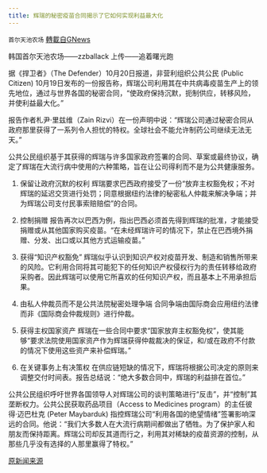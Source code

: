 ```yaml
---
title: 辉瑞的秘密疫苗合同揭示了它如何实现利益最大化
---
```

`首尔天池农场` [轉載自GNews](https://gnews.org/zh-hans/1618151/)

韩国首尔天池农场——zzballack       上传——追着曙光跑

据《捍卫者》（The Defender）10月20日报道，非营利组织公共公民 (Public Citizen) 10月19日发布的一份报告称，辉瑞公司利用其在中共病毒疫苗生产上的领先地位，通过与世界各国的秘密合同，“使政府保持沉默，扼制供应，转移风险，并使利益最大化。”

报告作者札尹·里兹维（Zain Rizvi）在一份声明中说：“辉瑞公司通过秘密合同从政府那里获得了一系列令人担忧的特权。全球社会不能允许制药公司继续无法无天。”

公共公民组织基于其获得的辉瑞与许多国家政府签署的合同、草案或最终协议，确定了辉瑞在大流行病中使用的六种策略，旨在让公司得利而不是为公共健康服务。

1. 保留让政府沉默的权利
辉瑞要求巴西政府接受了一份“放弃主权豁免权；不对辉瑞的延迟交货进行处罚；同意根据纽约法律的秘密私人仲裁来解决争端；并为辉瑞公司支付民事索赔赔偿”的合同。

2. 控制捐赠
报告再次以巴西为例，指出巴西必须首先得到辉瑞的批准，才能接受捐赠或从其他国家购买疫苗。“在未经辉瑞许可的情况下，禁止在巴西境外捐赠、分发、出口或以其他方式运输疫苗。”

3. 获得“知识产权豁免”
辉瑞似乎认识到知识产权对疫苗开发、制造和销售所带来的风险。它利用合同将其可能犯下的任何知识产权侵权行为的责任转移给政府采购者。因此辉瑞可以使用它所喜欢的任何知识产权，而且基本上不用承担后果。

4. 由私人仲裁员而不是公共法院秘密处理争端
合同争端由国际商会应用纽约法律而非《国际商会仲裁规则》进行仲裁。

5. 获得主权国家资产
辉瑞在一些合同中要求“国家放弃主权豁免权”，使其能够“要求法院使用国家资产作为辉瑞获得仲裁裁决的保证，和/或在政府不付款的情况下使用这些资产来补偿辉瑞。”

6. 在关键事务上有决策权
在供应链短缺的情况下，辉瑞将根据公司决定的原则来调整交付时间表。报告总结说：“绝大多数合同中，辉瑞的利益排在首位。”

公共公民组织呼吁世界各国领导人对辉瑞公司的谈判策略进行“反击”，并“控制”其垄断权力。公共公民获取药品项目（Access to Medicines program）的主任彼得·迈巴杜克 (Peter Maybarduk) 指控辉瑞公司“利用各国的绝望情绪”签署影响深远的合同。他说：“我们大多数人在大流行病期间都做出了牺牲。为了保护家人和朋友而保持距离。辉瑞公司却反其道而行之，利用其对稀缺的疫苗资源的控制，从那些几乎没有选择的人那里赢得了特权。”

[原新闻来源](https://childrenshealthdefense.org/defender/covid-vaccine-contracts-pfizer-maximize-profits/)
